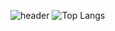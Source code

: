 ![header](https://capsule-render.vercel.app/api?type=wave&color=auto&height=300&section=header&text=I'mDongsu!Welcom&fontSize=90)
![Top Langs](https://github-readme-stats.vercel.app/api/top-langs/?username=anuraghazra&layout=compact)
